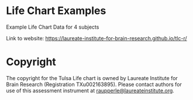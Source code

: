 # Life Chart Examples

Example Life Chart Data for 4 subjects

Link to website:
https://laureate-institute-for-brain-research.github.io/tlc-r/


# Copyright
The copyright for the Tulsa Life chart is owned by Laureate Institute for Brain Research (Registration TXu002163895). Please contact authors for use of this assessment instrument at raupperle@laureateinstitute.org.
